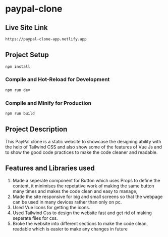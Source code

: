 # paypal-clone

## Live Site Link
```sh
https://paypal-clone-app.netlify.app
```

## Project Setup

```sh
npm install
```

### Compile and Hot-Reload for Development

```sh
npm run dev
```

### Compile and Minify for Production

```sh
npm run build
```
## Project Description

This PayPal clone is a static website to showcase the designing ability with the help of Tailwind CSS and also show some of the features of Vue Js and to show the good code practices to make the code cleaner and readable.

## Features and Libraries used

1. Made a seperate component for Button which uses Props to define the content, it minimises the repetative work of making the same button many times and makes the code clean and easy to manage,
2. Made the site responsive for big and small screens so that the webpage can be used in many devices rather than only on pc.
3. Used Vue Icons for getting the icons.
4. Used Tailwind Css to design the website fast and get rid of making seperate files for css.
5. Broke the website into different sections to make the code clean, readable which is easier to make any changes in future
